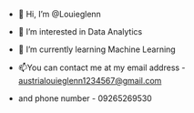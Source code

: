 - 👋 Hi, I’m @Louieglenn
- 👀 I’m interested in Data Analytics
- 🌱 I’m currently learning Machine Learning

- 📫You can contact me at my email address - austrialouieglenn1234567@gmail.com
- and phone number - 09265269530
<!---
Louieglenn/Louieglenn is a ✨ special ✨ repository because its `README.md` (this file) appears on your GitHub profile.
You can click the Preview link to take a look at your changes.
--->
